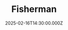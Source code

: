 ---
video:
  type: vimeo
  id: 1057384317
speaker:
  permalink: bart-wilkins
  name: Bart Wilkins
title: Fisherman
image: https://i.imgur.com/eQ0mSnq.png
date: 2025-02-16T14:30:00.000Z
---